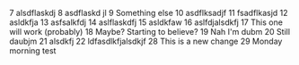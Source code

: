 7 alsdflaskdj
8 asdflaskd jl
9 Something else
10 asdflksadjf
11 fsadflkasjd
12 asldkfja
13 asfsalkfdj
14 aslflaskdfj
15 asldkfaw
16 aslfdjalsdkfj
17 This one will work (probably)
18 Maybe? Starting to believe?
19 Nah I'm dubm
20 Still daubjm
21 alsdkfj
22 ldfasdlkfjalsdkjf
28 This is a new change
29 Monday morning test